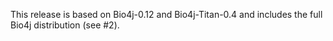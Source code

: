 This release is based on Bio4j-0.12 and Bio4j-Titan-0.4 and includes the full Bio4j distribution (see #2).
